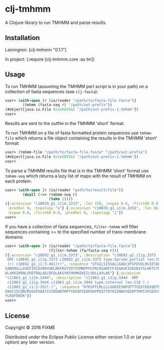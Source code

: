 # clj-tmhmm

A Clojure library to run TMHMM and parse results.

## Installation

Leiningren: [clj-tmhmm "0.1.1"]

In project: (:require [clj-tmhmm.core :as tm])

## Usage

To run TMHMM (assuming the TMHMM perl script is in your path) on a
collection of fasta sequences (see `clj-fasta`):
```clojure
user> (with-open [r (io/reader "/path/to/fasta-file.fasta")]
        (tmhmm (fasta-seq r) "/path/out-prefix"))
(#object[java.io.File 0x1e6855b2 "/path/out-prefix-1.tmhmm"])
user>
```
Results are sent to the outfile in the TMHMM 'short' format.

To run TMHMM on a file of fasta formatted protein sequences use
`tmhmm-file` which returns a file object containing the results in
the TMHMM 'short' format:
```clojure
user> (tmhmm-file "/path/to/fasta-file.fasta" "/path/out-prefix")
(#object[java.io.File 0x1e6855b2 "/path/out.prefix-1.tmhmm"])
user>
``` 

To parse a TMHMM results file that is in the TMHMM 'short' format
use `tmhmm-seq` which returns a lazy list of maps with the result of
TMHMM on each protein:
```clojure
user> (with-open [r (io/reader "path/to/result/file")]
        (doall (->> (tmhmm-seq r)
                    (take 2))))
({:accession "c10010_g1_i1|m.3253", :len 150, :expaa 0.0, :first60 0.0,
 :predhel 0, :topology "o"} {:accession "c10035_g1_i1|m.3256", :len 66,
 :expaa 0.0, :first60 0.0, :predhel 0, :topology "i"})
user> 
```

If you have a collection of fasta sequences, `filter-tmhmm` will
filter sequences containing >= to the specified number of
trans-membrane domains:
```clojure
user> (with-open [r (io/reader "/path/to/fasta-file.fasta")]
                    (filter-tmhmm (fa/fasta-seq r)))
({:accession "c10692_g1_i1|m.3373", :description "c10692_g1_i1|g.3373 
 ORF c10692_g1_i1|g.3373 c10692_g1_i1|m.3373 type:5prime_partial len:153
 (+) c10692_g1_i1:3-461(+)", :sequence "GTGILSIGSALLGADLVFGFDVDLNSIETAQK
SARDRGLLGVEFIRIDVRRVGRLRKFRGTVDTVVMNPPFGTRLRGADFCFIEAAVKISKGNIYSLHKTSTRN
QLVKKIKRNLSRETRALAELRFDLAKSYKFHKMKEKEILVDLLAVLAE"} {:accession 
"c11063_g1_i1|m.3444", :description "c11063_g1_i1|g.3444  ORF
 c11063_g1_i1|g.3444 c11063_g1_i1|m.3444 type:internal len:118 (-)
 c11063_g1_i1:2-352(-)", :sequence "KTKSFFLMLLLLGGDIESNPGPTTCQICKQIQQTEE
ENVCSICQNCMVEGPSQATIVIDDADTRPTYEKQPIEQPEKPPQIFTDTKSINNVYQIDPTHPIIPSEHYSN
YLRQFENIK"})
user> 
```

## License

Copyright © 2016 FIXME

Distributed under the Eclipse Public License either version 1.0 or (at
your option) any later version.
